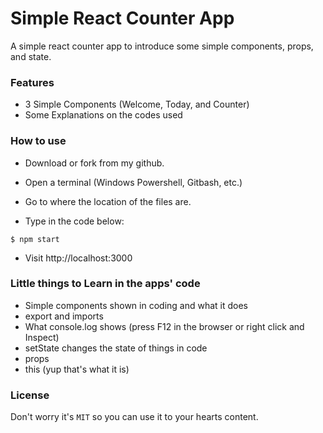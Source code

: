 # Simple React Counter App

A simple react counter app to introduce some simple components, props, and state.

### Features

- 3 Simple Components (Welcome, Today, and Counter)
- Some Explanations on the codes used

### How to use
- Download or fork from my github.
- Open a terminal (Windows Powershell, Gitbash, etc.)

- Go to where the location of the files are.
- Type in the code below:
```
$ npm start
```

- Visit http://localhost:3000

### Little things to Learn in the apps' code

- Simple components shown in coding and what it does
- export and imports
- What console.log shows (press F12 in the browser or right click and Inspect)
- setState changes the state of things in code
- props
- this (yup that's what it is)

### License
Don't worry it's ```MIT``` so you can use it to your hearts content.
